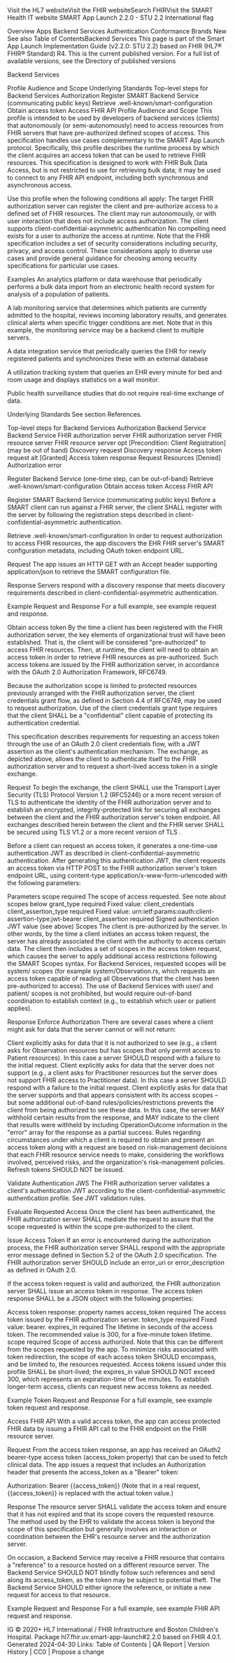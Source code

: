 Visit the HL7 websiteVisit the FHIR websiteSearch FHIRVisit the SMART Health IT website
SMART App Launch
2.2.0 - STU 2.2 International flag

Overview
Apps 
Backend Services 
Authentication 
Conformance
Brands New 
See also 
Table of ContentsBackend Services
This page is part of the Smart App Launch Implementation Guide (v2.2.0: STU 2.2) based on FHIR (HL7® FHIR® Standard) R4. This is the current published version. For a full list of available versions, see the Directory of published versions

Backend Services

Profile Audience and Scope
Underlying Standards
Top-level steps for Backend Services Authorization
Register SMART Backend Service (communicating public keys)
Retrieve .well-known/smart-configuration
Obtain access token
Access FHIR API
Profile Audience and Scope
This profile is intended to be used by developers of backend services (clients) that autonomously (or semi-autonomously) need to access resources from FHIR servers that have pre-authorized defined scopes of access. This specification handles use cases complementary to the SMART App Launch protocol. Specifically, this profile describes the runtime process by which the client acquires an access token that can be used to retrieve FHIR resources. This specification is designed to work with FHIR Bulk Data Access, but is not restricted to use for retrieving bulk data; it may be used to connect to any FHIR API endpoint, including both synchronous and asynchronous access.

Use this profile when the following conditions all apply:
The target FHIR authorization server can register the client and pre-authorize access to a defined set of FHIR resources.
The client may run autonomously, or with user interaction that does not include access authorization.
The client supports client-confidential-asymmetric authentication
No compelling need exists for a user to authorize the access at runtime.
Note that the FHIR specification includes a set of security considerations including security, privacy, and access control. These considerations apply to diverse use cases and provide general guidance for choosing among security specifications for particular use cases.

Examples
An analytics platform or data warehouse that periodically performs a bulk data import from an electronic health record system for analysis of a population of patients.

A lab monitoring service that determines which patients are currently admitted to the hospital, reviews incoming laboratory results, and generates clinical alerts when specific trigger conditions are met. Note that in this example, the monitoring service may be a backend client to multiple servers.

A data integration service that periodically queries the EHR for newly registered patients and synchronizes these with an external database

A utilization tracking system that queries an EHR every minute for bed and room usage and displays statistics on a wall monitor.

Public health surveillance studies that do not require real-time exchange of data.

Underlying Standards
See section References.

Top-level steps for Backend Services Authorization
Backend Service
Backend Service
FHIR authorization server
FHIR authorization server
FHIR resource server
FHIR resource server
opt
[Precondition: Client Registration]
(may be out of band)
Discovery request
Discovery response
Access token request
alt
[Granted]
Access token response
Request Resources
[Denied]
Authorization error


Register Backend Service (one-time step, can be out-of-band)
Retrieve .well-known/smart-configuration
Obtain access token
Access FHIR API

Register SMART Backend Service (communicating public keys)
Before a SMART client can run against a FHIR server, the client SHALL register with the server by following the registration steps described in client-confidential-asymmetric authentication.


Retrieve .well-known/smart-configuration
In order to request authorization to access FHIR resources, the app discovers the EHR FHIR server's SMART configuration metadata, including OAuth token endpoint URL.

Request
The app issues an HTTP GET with an Accept header supporting application/json to retrieve the SMART configuration file.

Response
Servers respond with a discovery response that meets discovery requirements described in client-confidential-asymmetric authentication.

Example Request and Response
For a full example, see example request and response.


Obtain access token
By the time a client has been registered with the FHIR authorization server, the key elements of organizational trust will have been established. That is, the client will be considered "pre-authorized" to access FHIR resources. Then, at runtime, the client will need to obtain an access token in order to retrieve FHIR resources as pre-authorized. Such access tokens are issued by the FHIR authorization server, in accordance with the OAuth 2.0 Authorization Framework, RFC6749.

Because the authorization scope is limited to protected resources previously arranged with the FHIR authorization server, the client credentials grant flow, as defined in Section 4.4 of RFC6749, may be used to request authorization. Use of the client credentials grant type requires that the client SHALL be a "confidential" client capable of protecting its authentication credential.

This specification describes requirements for requesting an access token through the use of an OAuth 2.0 client credentials flow, with a JWT assertion as the client's authentication mechanism. The exchange, as depicted above, allows the client to authenticate itself to the FHIR authorization server and to request a short-lived access token in a single exchange.

Request
To begin the exchange, the client SHALL use the Transport Layer Security (TLS) Protocol Version 1.2 (RFC5246) or a more recent version of TLS to authenticate the identity of the FHIR authorization server and to establish an encrypted, integrity-protected link for securing all exchanges between the client and the FHIR authorization server's token endpoint. All exchanges described herein between the client and the FHIR server SHALL be secured using TLS V1.2 or a more recent version of TLS .

Before a client can request an access token, it generates a one-time-use authentication JWT as described in client-confidential-asymmetric authentication. After generating this authentication JWT, the client requests an access token via HTTP POST to the FHIR authorization server's token endpoint URL, using content-type application/x-www-form-urlencoded with the following parameters:

Parameters
scope	required	The scope of access requested. See note about scopes below
grant_type	required	Fixed value: client_credentials
client_assertion_type	required	Fixed value: urn:ietf:params:oauth:client-assertion-type:jwt-bearer
client_assertion	required	Signed authentication JWT value (see above)
Scopes
The client is pre-authorized by the server. In other words, by the time a client initiates an access token request, the server has already associated the client with the authority to access certain data. The client then includes a set of scopes in the access token request, which causes the server to apply additional access restrictions following the SMART Scopes syntax. For Backend Services, requested scopes will be system/ scopes (for example system/Observation.rs, which requests an access token capable of reading all Observations that the client has been pre-authorized to access). The use of Backend Services with user/ and patient/ scopes is not prohibited, but would require out-of-band coordination to establish context (e.g., to establish which user or patient applies).

Response
Enforce Authorization
There are several cases where a client might ask for data that the server cannot or will not return:

Client explicitly asks for data that it is not authorized to see (e.g., a client asks for Observation resources but has scopes that only permit access to Patient resources). In this case a server SHOULD respond with a failure to the initial request.
Client explicitly asks for data that the server does not support (e.g., a client asks for Practitioner resources but the server does not support FHIR access to Practitioner data). In this case a server SHOULD respond with a failure to the initial request.
Client explicitly asks for data that the server supports and that appears consistent with its access scopes – but some additional out-of-band rules/policies/restrictions prevents the client from being authorized to see these data. In this case, the server MAY withhold certain results from the response, and MAY indicate to the client that results were withheld by including OperationOutcome information in the "error" array for the response as a partial success.
Rules regarding circumstances under which a client is required to obtain and present an access token along with a request are based on risk-management decisions that each FHIR resource service needs to make, considering the workflows involved, perceived risks, and the organization's risk-management policies. Refresh tokens SHOULD NOT be issued.

Validate Authentication JWS
The FHIR authorization server validates a client's authentication JWT according to the client-confidential-asymmetric authentication profile. See JWT validation rules.

Evaluate Requested Access
Once the client has been authenticated, the FHIR authorization server SHALL mediate the request to assure that the scope requested is within the scope pre-authorized to the client.

Issue Access Token
If an error is encountered during the authorization process, the FHIR authorization server SHALL respond with the appropriate error message defined in Section 5.2 of the OAuth 2.0 specification. The FHIR authorization server SHOULD include an error_uri or error_description as defined in OAuth 2.0.

If the access token request is valid and authorized, the FHIR authorization server SHALL issue an access token in response. The access token response SHALL be a JSON object with the following properties:

Access token response: property names
access_token	required	The access token issued by the FHIR authorization server.
token_type	required	Fixed value: bearer.
expires_in	required	The lifetime in seconds of the access token. The recommended value is 300, for a five-minute token lifetime.
scope	required	Scope of access authorized. Note that this can be different from the scopes requested by the app.
To minimize risks associated with token redirection, the scope of each access token SHOULD encompass, and be limited to, the resources requested. Access tokens issued under this profile SHALL be short-lived; the expires_in value SHOULD NOT exceed 300, which represents an expiration-time of five minutes. To establish longer-term access, clients can request new access tokens as needed.

Example Token Request and Response
For a full example, see example token request and response.


Access FHIR API
With a valid access token, the app can access protected FHIR data by issuing a FHIR API call to the FHIR endpoint on the FHIR resource server.

Request
From the access token response, an app has received an OAuth2 bearer-type access token (access_token property) that can be used to fetch clinical data. The app issues a request that includes an Authorization header that presents the access_token as a "Bearer" token:

Authorization: Bearer {{access_token}}
(Note that in a real request, {{access_token}} is replaced with the actual token value.)

Response
The resource server SHALL validate the access token and ensure that it has not expired and that its scope covers the requested resource. The method used by the EHR to validate the access token is beyond the scope of this specification but generally involves an interaction or coordination between the EHR's resource server and the authorization server.

On occasion, a Backend Service may receive a FHIR resource that contains a "reference" to a resource hosted on a different resource server. The Backend Service SHOULD NOT blindly follow such references and send along its access_token, as the token may be subject to potential theft. The Backend Service SHOULD either ignore the reference, or initiate a new request for access to that resource.

Example Request and Response
For a full example, see example FHIR API request and response.

IG © 2020+ HL7 International / FHIR Infrastructure and Boston Children's Hospital. Package hl7.fhir.uv.smart-app-launch#2.2.0 based on FHIR 4.0.1. Generated 2024-04-30
Links: Table of Contents | QA Report | Version History | CC0 | Propose a change 
